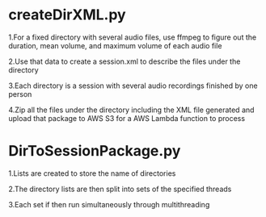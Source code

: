 # createDirXML.py
1.For a fixed directory with several audio files, use ffmpeg to figure out the duration, mean volume, and maximum volume of each audio file

2.Use that data to create a session.xml to describe the files under the directory

3.Each directory is a session with several audio recordings finished by one person

4.Zip all the files under the directory including the XML file generated and upload that package to AWS S3 for a AWS Lambda function to process

# DirToSessionPackage.py
1.Lists are created to store the name of directories

2.The directory lists are then split into sets of the specified threads

3.Each set if then run simultaneously through multithreading
